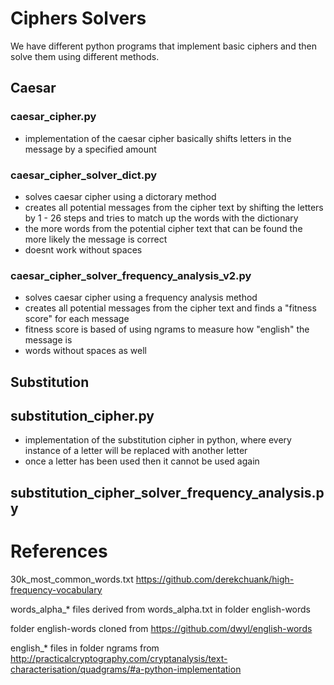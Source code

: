 # Ciphers Solvers
We have different python programs that implement basic ciphers and then solve them using different methods.  
## Caesar
### caesar_cipher.py
- implementation of the caesar cipher basically shifts letters in the message by a specified amount

### caesar_cipher_solver_dict.py
- solves caesar cipher using a dictorary method
- creates all potential messages from the cipher text by shifting the letters by 1 - 26 steps and tries to match up the words with the dictionary
- the more words from the potential cipher text that can be found the more likely the message is correct
- doesnt work without spaces

### caesar_cipher_solver_frequency_analysis_v2.py
- solves caesar cipher using a frequency analysis method
- creates all potential messages from the cipher text and finds a "fitness score" for each message
- fitness score is based of using ngrams to measure how "english" the message is
- words without spaces as well

## Substitution 
## substitution_cipher.py
- implementation of the substitution cipher in python, where every instance of a letter will be replaced with another letter
- once a letter has been used then it cannot be used again

## substitution_cipher_solver_frequency_analysis.py


# References
30k_most_common_words.txt
  https://github.com/derekchuank/high-frequency-vocabulary

words_alpha_* 
  files derived from words_alpha.txt in folder english-words
  
folder english-words
  cloned from https://github.com/dwyl/english-words
  
english_* files in folder ngrams
  from http://practicalcryptography.com/cryptanalysis/text-characterisation/quadgrams/#a-python-implementation
  
